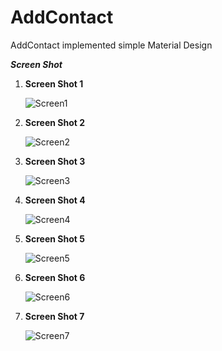 AddContact
===============

AddContact implemented simple Material Design 


***Screen Shot***

1. **Screen Shot 1**

   ![Screen1](https://github.com/manishpatelgt/MaterialDesignCode/blob/master/Photos/device-2015-09-25-105824.png)
   
   
2. **Screen Shot 2**

   ![Screen2](https://github.com/manishpatelgt/MaterialDesignCode/blob/master/Photos/device-2015-09-25-105658.png)
   
   
3. **Screen Shot 3**

   ![Screen3](https://github.com/manishpatelgt/MaterialDesignCode/blob/master/Photos/device-2015-09-25-105712.png)
   
   
4. **Screen Shot 4**

   ![Screen4](https://github.com/manishpatelgt/MaterialDesignCode/blob/master/Photos/device-2015-09-25-105739.png)
   
   
5. **Screen Shot 5**

   ![Screen5](https://github.com/manishpatelgt/MaterialDesignCode/blob/master/Photos/device-2015-09-25-105758.png)
   
   
6. **Screen Shot 6**

   ![Screen6](https://github.com/manishpatelgt/MaterialDesignCode/blob/master/Photos/device-2015-09-25-105810.png)

   
7. **Screen Shot 7**

   ![Screen7](https://github.com/manishpatelgt/MaterialDesignCode/blob/master/Photos/device-2015-09-25-105540.png)


